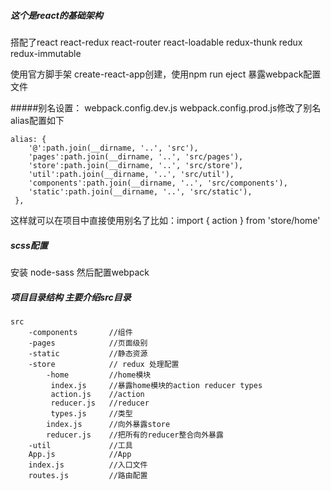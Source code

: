 ##### 这个是react的基础架构 
搭配了react react-redux react-router react-loadable redux-thunk redux redux-immutable

使用官方脚手架 create-react-app创建，使用npm run eject 暴露webpack配置文件

#####别名设置：
webpack.config.dev.js webpack.config.prod.js修改了别名 alias配置如下

    alias: {
        '@':path.join(__dirname, '..', 'src'),
        'pages':path.join(__dirname, '..', 'src/pages'),
        'store':path.join(__dirname, '..', 'src/store'),
        'util':path.join(__dirname, '..', 'src/util'),
        'components':path.join(__dirname, '..', 'src/components'),
        'static':path.join(__dirname, '..', 'src/static'),
     },

这样就可以在项目中直接使用别名了比如：import { action  } from 'store/home'

##### scss配置
安装 node-sass 然后配置webpack

##### 项目目录结构 主要介绍src目录
    src
        -components       //组件
        -pages            //页面级别
        -static           //静态资源
        -store            // redux 处理配置
            -home         //home模块
             index.js     //暴露home模块的action reducer types 
             action.js    //action
             reducer.js   //reducer
             types.js     //类型 
            index.js      //向外暴露store
            reducer.js    //把所有的reducer整合向外暴露
        -util             //工具
        App.js            //App
        index.js          //入口文件
        routes.js         //路由配置






